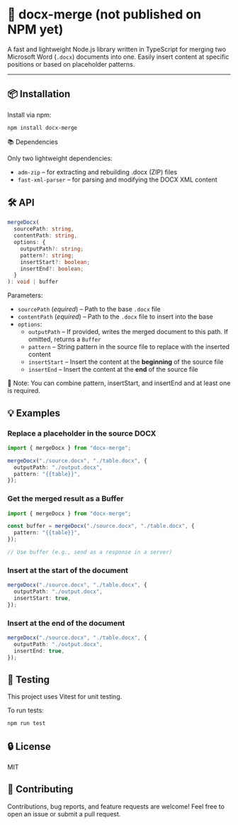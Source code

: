 # 📄 docx-merge (not published on NPM yet)

A fast and lightweight Node.js library written in TypeScript for merging two Microsoft Word (`.docx`) documents into one. Easily insert content at specific positions or based on placeholder patterns.

---

## 📦 Installation

Install via npm:

```bash
npm install docx-merge
```

📚 Dependencies

Only two lightweight dependencies:

- `adm-zip` – for extracting and rebuilding .docx (ZIP) files
- `fast-xml-parser` – for parsing and modifying the DOCX XML content

## 🛠️ API

```ts
mergeDocx(
  sourcePath: string,
  contentPath: string,
  options: {
    outputPath?: string;
    pattern?: string;
    insertStart?: boolean;
    insertEnd?: boolean;
  }
): void | buffer
```

Parameters:
- `sourcePath` (*equired*) – Path to the base `.docx` file
- `contentPath` (*equired*) – Path to the `.docx` file to insert into the base
- `options`:
    - `outputPath` – If provided, writes the merged document to this path. If omitted, returns a `Buffer`
    - `pattern` – String pattern in the source file to replace with the inserted content
    - `insertStart` – Insert the content at the **beginning** of the source file
    - `insertEnd` – Insert the content at the **end** of the source file

🔔 Note: You can combine pattern, insertStart, and insertEnd and at least one is required.

## 💡 Examples

### Replace a placeholder in the source DOCX

```ts
import { mergeDocx } from "docx-merge";

mergeDocx("./source.docx", "./table.docx", {
  outputPath: "./output.docx",
  pattern: "{{table}}",
});
```

### Get the merged result as a Buffer

```ts
import { mergeDocx } from "docx-merge";

const buffer = mergeDocx("./source.docx", "./table.docx", {
  pattern: "{{table}}",
});

// Use buffer (e.g., send as a response in a server)
```

### Insert at the start of the document

```ts
mergeDocx("./source.docx", "./table.docx", {
  outputPath: "./output.docx",
  insertStart: true,
});
```

### Insert at the end of the document

```ts
mergeDocx("./source.docx", "./table.docx", {
  outputPath: "./output.docx",
  insertEnd: true,
});
```

## 🧪 Testing

This project uses Vitest for unit testing.

To run tests:

```bash
npm run test
```

## 🔒 License

MIT

## 🤝 Contributing

Contributions, bug reports, and feature requests are welcome! Feel free to open an issue or submit a pull request.